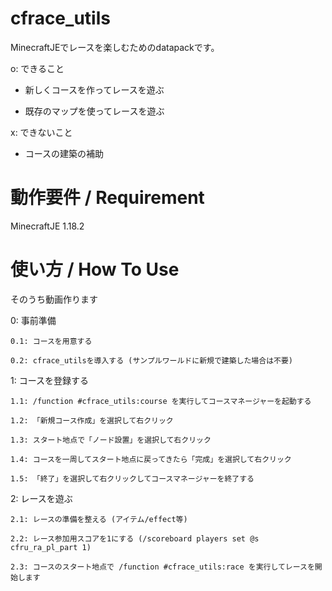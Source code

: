 # cfrace_utils
MinecraftJEでレースを楽しむためのdatapackです。

o: できること

* 新しくコースを作ってレースを遊ぶ

* 既存のマップを使ってレースを遊ぶ

x: できないこと

* コースの建築の補助
# 動作要件 / Requirement
MinecraftJE 1.18.2
# 使い方 / How To Use
そのうち動画作ります

0: 事前準備

	0.1: コースを用意する
  
	0.2: cfrace_utilsを導入する (サンプルワールドに新規で建築した場合は不要)
  
1: コースを登録する

	1.1: /function #cfrace_utils:course を実行してコースマネージャーを起動する
  
	1.2: 「新規コース作成」を選択して右クリック
  
	1.3: スタート地点で「ノード設置」を選択して右クリック
  
	1.4: コースを一周してスタート地点に戻ってきたら「完成」を選択して右クリック
  
	1.5: 「終了」を選択して右クリックしてコースマネージャーを終了する
  
2: レースを遊ぶ

	2.1: レースの準備を整える (アイテム/effect等)
  
	2.2: レース参加用スコアを1にする (/scoreboard players set @s cfru_ra_pl_part 1)
  
	2.3: コースのスタート地点で /function #cfrace_utils:race を実行してレースを開始します
